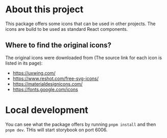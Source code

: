 # About this project

This package offers some icons that can be used in other projects.
The icons are build to be used as standard React components.

## Where to find the original icons?

The original icons were downloaded from (The source link for each icon is listed in its page):

- https://uxwing.com/
- https://www.reshot.com/free-svg-icons/
- https://materialdesignicons.com/
- https://fonts.google.com/icons

# Local development

You can see what the package offers by running `pnpm install` and then `pnpm dev`. THis will start storybook on port 6006.
